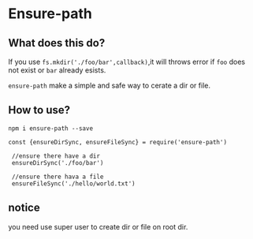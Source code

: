 # Ensure-path

## What does this do?
If you use `fs.mkdir('./foo/bar',callback)`,it will throws error if `foo` does not exist or `bar`
already esists.

`ensure-path` make a simple and safe way to cerate a dir or file.

## How to use?

`npm i ensure-path --save`
```
const {ensureDirSync, ensureFileSync} = require('ensure-path')
 
 //ensure there have a dir
 ensureDirSync('./foo/bar')
 
 //ensure there hava a file
 ensureFileSync('./hello/world.txt')
```

## notice
you need use super user to create dir or file on root dir.
